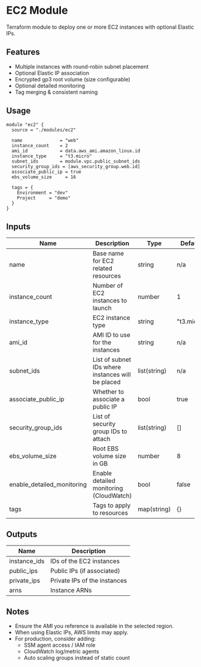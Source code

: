 # EC2 Module

Terraform module to deploy one or more EC2 instances with optional Elastic IPs.

## Features
- Multiple instances with round-robin subnet placement
- Optional Elastic IP association
- Encrypted gp3 root volume (size configurable)
- Optional detailed monitoring
- Tag merging & consistent naming

## Usage
```hcl
module "ec2" {
  source = "./modules/ec2"

  name              = "web"
  instance_count    = 2
  ami_id            = data.aws_ami.amazon_linux.id
  instance_type     = "t3.micro"
  subnet_ids        = module.vpc.public_subnet_ids
  security_group_ids = [aws_security_group.web.id]
  associate_public_ip = true
  ebs_volume_size     = 16

  tags = {
    Environment = "dev"
    Project     = "demo"
  }
}
```

## Inputs
| Name | Description | Type | Default | Required |
|------|-------------|------|---------|:--------:|
| name | Base name for EC2 related resources | string | n/a | yes |
| instance_count | Number of EC2 instances to launch | number | 1 | no |
| instance_type | EC2 instance type | string | "t3.micro" | no |
| ami_id | AMI ID to use for the instances | string | n/a | yes |
| subnet_ids | List of subnet IDs where instances will be placed | list(string) | n/a | yes |
| associate_public_ip | Whether to associate a public IP | bool | true | no |
| security_group_ids | List of security group IDs to attach | list(string) | [] | no |
| ebs_volume_size | Root EBS volume size in GB | number | 8 | no |
| enable_detailed_monitoring | Enable detailed monitoring (CloudWatch) | bool | false | no |
| tags | Tags to apply to resources | map(string) | {} | no |

## Outputs
| Name | Description |
|------|-------------|
| instance_ids | IDs of the EC2 instances |
| public_ips | Public IPs (if associated) |
| private_ips | Private IPs of the instances |
| arns | Instance ARNs |

## Notes
- Ensure the AMI you reference is available in the selected region.
- When using Elastic IPs, AWS limits may apply.
- For production, consider adding:
  - SSM agent access / IAM role
  - CloudWatch log/metric agents
  - Auto scaling groups instead of static count
